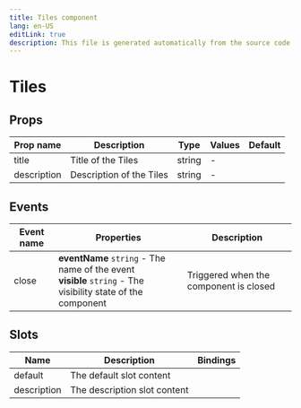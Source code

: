 ```yaml
---
title: Tiles component
lang: en-US
editLink: true
description: This file is generated automatically from the source code. Changes made here will be lost.
---
```


# Tiles

<!--@include: ./tiles.doc.md-->

## Props

| Prop name   | Description              | Type   | Values | Default |
| ----------- | ------------------------ | ------ | ------ | ------- |
| title       | Title of the Tiles       | string | -      |         |
| description | Description of the Tiles | string | -      |         |

## Events

| Event name | Properties                                                                                                      | Description                            |
| ---------- | --------------------------------------------------------------------------------------------------------------- | -------------------------------------- |
| close      | **eventName** `string` - The name of the event<br/>**visible** `string` - The visibility state of the component | Triggered when the component is closed |

## Slots

| Name        | Description                  | Bindings |
| ----------- | ---------------------------- | -------- |
| default     | The default slot content     |          |
| description | The description slot content |          |
